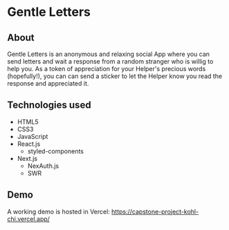 # Gentle Letters

## About

Gentle Letters is an anonymous and relaxing social App where you can send letters and wait a response from a random stranger who is willig to help you. As a token of appreciation for your Helper's precious words (hopefully!), you can can send a sticker to let the Helper know you read the response and appreciated it.

## Technologies used

- HTML5
- CSS3
- JavaScript
- React.js
  - styled-components
- Next.js
  - NexAuth.js
  - SWR

## Demo

A working demo is hosted in Vercel: https://capstone-project-kohl-chi.vercel.app/
